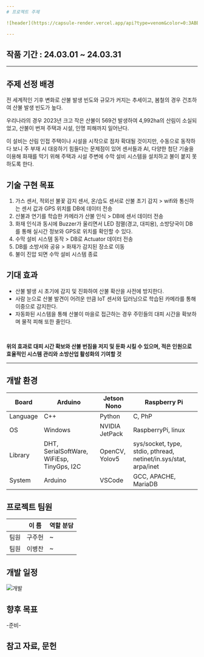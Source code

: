 ```yaml
---
# 프로젝트 주제

![header](https://capsule-render.vercel.app/api?type=venom&color=0:3ABEF9,100:b678c4&height=200&section=header&text=헬스_케어_시스템&fontSize=40)

---
```

## 작품 기간 : 24.03.01 ~ 24.03.31
---
## 주제 선정 배경
전 세계적인 기후 변화로 산불 발생 빈도와 규모가 커지는 추세이고, 봄철의 경우 건조하여 산불 발생 빈도가 높다.
<br>

우리나라의 경우 2023년 크고 작은 산불이 569건 발생하여 4,992ha의 산림이 소실되었고, 산불이 번져 주택과 시설, 인명 피해까지 일어난다.
<br>

이 설비는 산림 인접 주택이나 시설을 시작으로 점차 확대될 것이지만, 수동으로 동작하다 보니 주 부재 시 대응하기 힘들다는 문제점이 있어 센서들과 AI, 다양한 첨단 기술을 이용해 화재를 막기 위해 주택과 시설 주변에 수막 설비 시스템을 설치하고 불이 붙지 못하도록 한다.

## 기술 구현 목표
1. 가스 센서, 적외선 불꽃 감지 센서, 온/습도 센서로 산불 초기 감지 > wifi와 통신하는 센서 값과 GPS 위치를 DB에 데이터 전송
2. 산불과 연기를 학습한 카메라가 산불 인식 > DB에 센서 데이터 전송
3. 화재 인식과 동시에 Buzzer가 울리면서 LED 점멸(경고, 대피용), 소방당국이 DB를 통해 실시간 정보와 GPS로 위치를 확인할 수 있다.
4. 수막 설비 시스템 동작 > DB로 Actuator 데이터 전송
5. DB를 소방서와 공유 > 화재가 감지된 장소로 이동
6. 불이 진압 되면 수막 설비 시스템 종료

## 기대 효과
- 산불 발생 시 초기에 감지 및 진화하여 산불 확산을 사전에 방지한다.
- 사람 눈으로 산불 발견이 어려운 만큼 IoT 센서와 딥러닝으로 학습된 카메라를 통해 이중으로 감지한다.
- 자동화된 시스템을 통해 산불이 마을로 접근하는 경우 주민들의 대피 시간을 확보하며 물적 피해 또한 줄인다.

<br>

**위의 효과로 대피 시간 확보와 산불 번짐을 저지 및 둔화 시킬 수 있으며, 적은 인원으로 효율적인 시스템 관리와 소방산업 활성화의 기여할 것**

---
## 개발 환경
| Board | Arduino | Jetson Nono | Raspberry Pi|
| --- | --- | --- | --- |
| Language | C++ |Python|C, PhP|
| OS |Windows|NVIDIA JetPack|RaspberryPi, linux|
| Library |DHT, SerialSoftWare, WiFiEsp, TinyGps, I2C|OpenCV, Yolov5|sys/socket, type, stdio, pthread, netinet/in.sys/stat, arpa/inet|
| System | Arduino |VSCode|GCC, APACHE, MariaDB|

## 프로젝트 팀원
|  | 이  름 | 역할 분담 |
| --- | --- | --- |
| 팀원 | 구주헌 |~|
| 팀원 | 이병찬 |~|

## 개발 일정
![개발](https://github.com/BChanGod/BChanGod_Device.github.io/blob/main/%EC%82%B0%EB%B6%88%EA%B0%90%EC%A7%80_%EC%9D%B4%EB%AF%B8%EC%A7%80/%EA%B0%9C%EB%B0%9C%EC%9D%BC%EC%A0%95.jpg)

## 향후 목표
-준비-

## 참고 자료, 문헌
